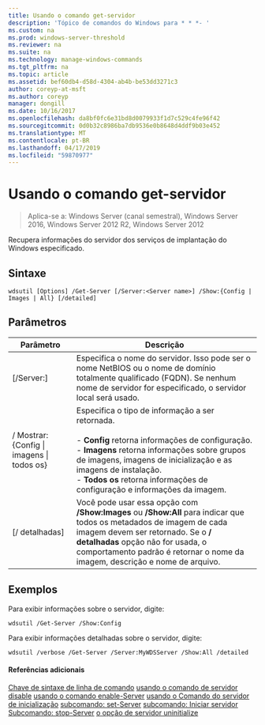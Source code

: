 ```yaml
---
title: Usando o comando get-servidor
description: 'Tópico de comandos do Windows para * * *- '
ms.custom: na
ms.prod: windows-server-threshold
ms.reviewer: na
ms.suite: na
ms.technology: manage-windows-commands
ms.tgt_pltfrm: na
ms.topic: article
ms.assetid: bef60db4-d58d-4304-ab4b-be53dd3271c3
author: coreyp-at-msft
ms.author: coreyp
manager: dongill
ms.date: 10/16/2017
ms.openlocfilehash: da8bf0fc6e31bd8d0079933f1d7c529c4fe96f42
ms.sourcegitcommit: 0d0b32c8986ba7db9536e0b8648d4ddf9b03e452
ms.translationtype: MT
ms.contentlocale: pt-BR
ms.lasthandoff: 04/17/2019
ms.locfileid: "59870977"
---
```

# <a name="using-the-get-server-command"></a>Usando o comando get-servidor

>Aplica-se a: Windows Server (canal semestral), Windows Server 2016, Windows Server 2012 R2, Windows Server 2012

Recupera informações do servidor dos serviços de implantação do Windows especificado.
## <a name="syntax"></a>Sintaxe
```
wdsutil [Options] /Get-Server [/Server:<Server name>] /Show:{Config | Images | All} [/detailed]
```
## <a name="parameters"></a>Parâmetros
|Parâmetro|Descrição|
|-------|--------|
|[/Server:<Server name>]|Especifica o nome do servidor. Isso pode ser o nome NetBIOS ou o nome de domínio totalmente qualificado (FQDN). Se nenhum nome de servidor for especificado, o servidor local será usado.|
|/ Mostrar: {Config &#124; imagens &#124; todos os}|Especifica o tipo de informação a ser retornada.<br /><br />-   **Config** retorna informações de configuração.<br />-   **Imagens** retorna informações sobre grupos de imagens, imagens de inicialização e as imagens de instalação.<br />-   **Todos os** retorna informações de configuração e informações da imagem.|
|[/ detalhadas]|Você pode usar essa opção com **/Show:Images** ou **/Show:All** para indicar que todos os metadados de imagem de cada imagem devem ser retornado. Se o **/ detalhadas** opção não for usada, o comportamento padrão é retornar o nome da imagem, descrição e nome de arquivo.|
## <a name="BKMK_examples"></a>Exemplos
Para exibir informações sobre o servidor, digite:
```
wdsutil /Get-Server /Show:Config
```
Para exibir informações detalhadas sobre o servidor, digite:
```
wdsutil /verbose /Get-Server /Server:MyWDSServer /Show:All /detailed
```
#### <a name="additional-references"></a>Referências adicionais
[Chave de sintaxe de linha de comando](command-line-syntax-key.md)
[usando o comando de servidor disable](using-the-disable-server-command.md)
[usando o comando enable-Server](using-the-enable-server-command.md)
[usando o Comando do servidor de inicialização](using-the-initialize-server-command.md)
[subcomando: set-Server](subcommand-set-server.md)
[subcomando: Iniciar servidor](subcommand-start-server.md) 
 [ Subcomando: stop-Server](subcommand-stop-server.md)
[o opção de servidor uninitialize](the-uninitialize-server-option.md)

